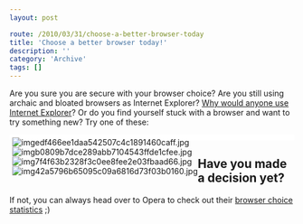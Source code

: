 ```yaml
---
layout: post

route: /2010/03/31/choose-a-better-browser-today
title: 'Choose a better browser today!'
description: ''
category: 'Archive'
tags: []
---
```


Are you sure you are secure with your browser choice? Are you still using
archaic and bloated browsers as Internet Explorer?
<a class="ph" target="_blank" rel="noopener noreferrer" href="http://robertnyman.com/2007/03/23/why-would-anyone-use-internet-explorer/">Why
would anyone use Internet Explorer</a>? Or do you find yourself stuck with a
browser and want to try something new? Try one of these:

<div style="background:white;padding:5px;text-align:left;" class="curved-5"><a style="padding:0px; background:none;" href="http://mozilla.com">
<img class="ph img-responsive img-rounded img-thumbnail" src="/img/blog/imgedf466ee1daa542507c4c1891460caff.jpg" alt="imgedf466ee1daa542507c4c1891460caff.jpg" title="" style="float:left;margin-right:5px;" /></a>
<a style="padding:0px; background:none;" href="http://google.com/chrome">
<img class="ph img-responsive img-rounded img-thumbnail" src="/img/blog/imgb0809b7dce289abb7104543ffde1cfee.jpg" alt="imgb0809b7dce289abb7104543ffde1cfee.jpg" title="" style="float:left;margin-right:5px;" /></a>
<a style="padding:0px; background:none;" href="http://opera.com">
<img class="ph img-responsive img-rounded img-thumbnail" src="/img/blog/img7f4f63b2328f3c0ee8fee2e03fbaad66.jpg" alt="img7f4f63b2328f3c0ee8fee2e03fbaad66.jpg" title="" style="float:left;margin-right:5px;" /></a>
<a style="padding:0px; background:none;" href="http://www.apple.com/safari/"><img class="ph img-responsive img-rounded img-thumbnail" src="/img/blog/img42a5796b65095c09a6816d73f03b0160.jpg" alt="img42a5796b65095c09a6816d73f03b0160.jpg" title="" style="float:left;" /></a>
</div>

## Have you made a decision yet?

If not, you can always head over to Opera to check out their
<a class="ph" target="_blank" rel="noopener noreferrer" href="http://my.opera.com/community/choice/stats/">browser
choice statistics</a> ;)
